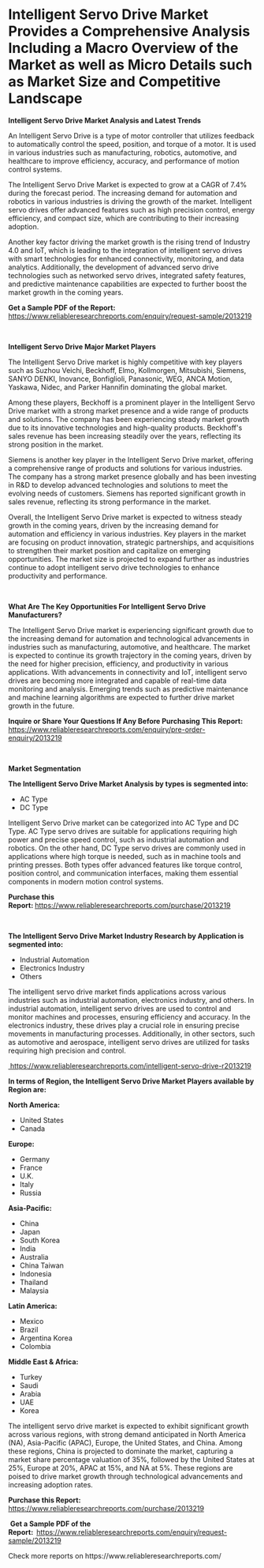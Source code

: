 <p><h1>Intelligent Servo Drive Market Provides a Comprehensive Analysis Including a Macro Overview of the Market as well as Micro Details such as Market Size and Competitive Landscape</h1></p><p><strong>Intelligent Servo Drive Market Analysis and Latest Trends</strong></p>
<p><p>An Intelligent Servo Drive is a type of motor controller that utilizes feedback to automatically control the speed, position, and torque of a motor. It is used in various industries such as manufacturing, robotics, automotive, and healthcare to improve efficiency, accuracy, and performance of motion control systems.</p><p>The Intelligent Servo Drive Market is expected to grow at a CAGR of 7.4% during the forecast period. The increasing demand for automation and robotics in various industries is driving the growth of the market. Intelligent servo drives offer advanced features such as high precision control, energy efficiency, and compact size, which are contributing to their increasing adoption.</p><p>Another key factor driving the market growth is the rising trend of Industry 4.0 and IoT, which is leading to the integration of intelligent servo drives with smart technologies for enhanced connectivity, monitoring, and data analytics. Additionally, the development of advanced servo drive technologies such as networked servo drives, integrated safety features, and predictive maintenance capabilities are expected to further boost the market growth in the coming years.</p></p>
<p><strong>Get a Sample PDF of the Report:&nbsp;</strong> <a href="https://www.reliableresearchreports.com/enquiry/request-sample/2013219">https://www.reliableresearchreports.com/enquiry/request-sample/2013219</a></p>
<p>&nbsp;</p>
<p><strong>Intelligent Servo Drive Major Market Players</strong></p>
<p><p>The Intelligent Servo Drive market is highly competitive with key players such as Suzhou Veichi, Beckhoff, Elmo, Kollmorgen, Mitsubishi, Siemens, SANYO DENKI, Inovance, Bonfiglioli, Panasonic, WEG, ANCA Motion, Yaskawa, Nidec, and Parker Hannifin dominating the global market.</p><p>Among these players, Beckhoff is a prominent player in the Intelligent Servo Drive market with a strong market presence and a wide range of products and solutions. The company has been experiencing steady market growth due to its innovative technologies and high-quality products. Beckhoff's sales revenue has been increasing steadily over the years, reflecting its strong position in the market.</p><p>Siemens is another key player in the Intelligent Servo Drive market, offering a comprehensive range of products and solutions for various industries. The company has a strong market presence globally and has been investing in R&D to develop advanced technologies and solutions to meet the evolving needs of customers. Siemens has reported significant growth in sales revenue, reflecting its strong performance in the market.</p><p>Overall, the Intelligent Servo Drive market is expected to witness steady growth in the coming years, driven by the increasing demand for automation and efficiency in various industries. Key players in the market are focusing on product innovation, strategic partnerships, and acquisitions to strengthen their market position and capitalize on emerging opportunities. The market size is projected to expand further as industries continue to adopt intelligent servo drive technologies to enhance productivity and performance.</p></p>
<p>&nbsp;</p>
<p><strong>What Are The Key Opportunities For Intelligent Servo Drive Manufacturers?</strong></p>
<p><p>The Intelligent Servo Drive market is experiencing significant growth due to the increasing demand for automation and technological advancements in industries such as manufacturing, automotive, and healthcare. The market is expected to continue its growth trajectory in the coming years, driven by the need for higher precision, efficiency, and productivity in various applications. With advancements in connectivity and IoT, intelligent servo drives are becoming more integrated and capable of real-time data monitoring and analysis. Emerging trends such as predictive maintenance and machine learning algorithms are expected to further drive market growth in the future.</p></p>
<p><strong>Inquire or Share Your Questions If Any Before Purchasing This Report:</strong> <a href="https://www.reliableresearchreports.com/enquiry/pre-order-enquiry/2013219">https://www.reliableresearchreports.com/enquiry/pre-order-enquiry/2013219</a></p>
<p>&nbsp;</p>
<p><strong>Market Segmentation</strong></p>
<p><strong>The Intelligent Servo Drive Market Analysis by types is segmented into:</strong></p>
<p><ul><li>AC Type</li><li>DC Type</li></ul></p>
<p><p>Intelligent Servo Drive market can be categorized into AC Type and DC Type. AC Type servo drives are suitable for applications requiring high power and precise speed control, such as industrial automation and robotics. On the other hand, DC Type servo drives are commonly used in applications where high torque is needed, such as in machine tools and printing presses. Both types offer advanced features like torque control, position control, and communication interfaces, making them essential components in modern motion control systems.</p></p>
<p><strong>Purchase this Report:&nbsp;</strong><a href="https://www.reliableresearchreports.com/purchase/2013219">https://www.reliableresearchreports.com/purchase/2013219</a></p>
<p>&nbsp;</p>
<p><strong>The Intelligent Servo Drive Market Industry Research by Application is segmented into:</strong></p>
<p><ul><li>Industrial Automation</li><li>Electronics Industry</li><li>Others</li></ul></p>
<p><p>The intelligent servo drive market finds applications across various industries such as industrial automation, electronics industry, and others. In industrial automation, intelligent servo drives are used to control and monitor machines and processes, ensuring efficiency and accuracy. In the electronics industry, these drives play a crucial role in ensuring precise movements in manufacturing processes. Additionally, in other sectors, such as automotive and aerospace, intelligent servo drives are utilized for tasks requiring high precision and control.</p></p>
<p><a href="https://www.reliableresearchreports.com/intelligent-servo-drive-r2013219">&nbsp;https://www.reliableresearchreports.com/intelligent-servo-drive-r2013219</a></p>
<p><strong>In terms of Region, the Intelligent Servo Drive Market Players available by Region are:</strong></p>
<p>
    <p> <strong> North America: </strong>
        <ul>
            <li>United States</li>
            <li>Canada</li>
        </ul>
        </p> 
    <p> <strong> Europe: </strong>
        <ul>
            <li>Germany</li>
            <li>France</li>
            <li>U.K.</li>
            <li>Italy</li>
            <li>Russia</li>
        </ul>
        </p> 
    <p> <strong> Asia-Pacific: </strong>
        <ul>
            <li>China</li>
            <li>Japan</li>
            <li>South Korea</li>
            <li>India</li>
            <li>Australia</li>
            <li>China Taiwan</li>
            <li>Indonesia</li>
            <li>Thailand</li>
            <li>Malaysia</li>
        </ul>
        </p> 
    <p> <strong> Latin America: </strong>
        <ul>
            <li>Mexico</li>
            <li>Brazil</li>
            <li>Argentina Korea</li>
            <li>Colombia</li>
        </ul>
        </p> 
    <p> <strong> Middle East & Africa: </strong>
        <ul>
            <li>Turkey</li>
            <li>Saudi</li>
            <li>Arabia</li>
            <li>UAE</li>
            <li>Korea</li>
        </ul>
    </p>
    </p>
<p><p>The intelligent servo drive market is expected to exhibit significant growth across various regions, with strong demand anticipated in North America (NA), Asia-Pacific (APAC), Europe, the United States, and China. Among these regions, China is projected to dominate the market, capturing a market share percentage valuation of 35%, followed by the United States at 25%, Europe at 20%, APAC at 15%, and NA at 5%. These regions are poised to drive market growth through technological advancements and increasing adoption rates.</p></p>
<p><strong>Purchase this Report: </strong><a href="https://www.reliableresearchreports.com/purchase/2013219">https://www.reliableresearchreports.com/purchase/2013219</a></p>
<p>&nbsp;<strong>Get a Sample PDF of the Report:&nbsp;&nbsp;</strong><a href="https://www.reliableresearchreports.com/enquiry/request-sample/2013219">https://www.reliableresearchreports.com/enquiry/request-sample/2013219</a></p>
<p><strong></strong></p>
<p>Check more reports on https://www.reliableresearchreports.com/</p>